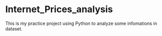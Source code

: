 # Internet_Prices_analysis
This is my practice project using Python to analyze some infomations in dataset.

